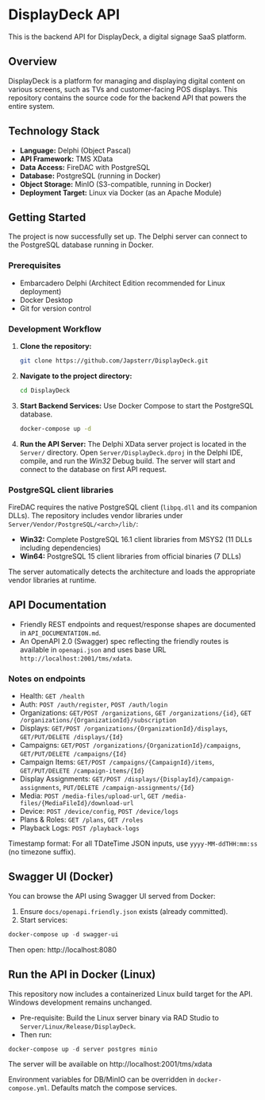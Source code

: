 # DisplayDeck API

This is the backend API for DisplayDeck, a digital signage SaaS platform.

## Overview

DisplayDeck is a platform for managing and displaying digital content on various screens, such as TVs and customer-facing POS displays. This repository contains the source code for the backend API that powers the entire system.

## Technology Stack

*   **Language:** Delphi (Object Pascal)
*   **API Framework:** TMS XData
*   **Data Access:** FireDAC with PostgreSQL
*   **Database:** PostgreSQL (running in Docker)
*   **Object Storage:** MinIO (S3-compatible, running in Docker)
*   **Deployment Target:** Linux via Docker (as an Apache Module)

## Getting Started

The project is now successfully set up. The Delphi server can connect to the PostgreSQL database running in Docker.

### Prerequisites

*   Embarcadero Delphi (Architect Edition recommended for Linux deployment)
*   Docker Desktop
*   Git for version control

### Development Workflow

1.  **Clone the repository:**
    ```bash
    git clone https://github.com/Japsterr/DisplayDeck.git
    ```
2.  **Navigate to the project directory:**
    ```bash
    cd DisplayDeck
    ```
3.  **Start Backend Services:**
    Use Docker Compose to start the PostgreSQL database.
    ```bash
    docker-compose up -d
    ```

4.  **Run the API Server:**
    The Delphi XData server project is located in the `Server/` directory. Open `Server/DisplayDeck.dproj` in the Delphi IDE, compile, and run the *Win32* Debug build. The server will start and connect to the database on first API request.

### PostgreSQL client libraries

FireDAC requires the native PostgreSQL client (`libpq.dll` and its companion DLLs). The repository includes vendor libraries under `Server/Vendor/PostgreSQL/<arch>/lib/`:

*   **Win32:** Complete PostgreSQL 16.1 client libraries from MSYS2 (11 DLLs including dependencies)
*   **Win64:** PostgreSQL 15 client libraries from official binaries (7 DLLs)

The server automatically detects the architecture and loads the appropriate vendor libraries at runtime.

## API Documentation

- Friendly REST endpoints and request/response shapes are documented in `API_DOCUMENTATION.md`.
- An OpenAPI 2.0 (Swagger) spec reflecting the friendly routes is available in `openapi.json` and uses base URL `http://localhost:2001/tms/xdata`.

### Notes on endpoints

- Health: `GET /health`
- Auth: `POST /auth/register`, `POST /auth/login`
- Organizations: `GET/POST /organizations`, `GET /organizations/{id}`, `GET /organizations/{OrganizationId}/subscription`
- Displays: `GET/POST /organizations/{OrganizationId}/displays`, `GET/PUT/DELETE /displays/{Id}`
- Campaigns: `GET/POST /organizations/{OrganizationId}/campaigns`, `GET/PUT/DELETE /campaigns/{Id}`
- Campaign Items: `GET/POST /campaigns/{CampaignId}/items`, `GET/PUT/DELETE /campaign-items/{Id}`
- Display Assignments: `GET/POST /displays/{DisplayId}/campaign-assignments`, `PUT/DELETE /campaign-assignments/{Id}`
- Media: `POST /media-files/upload-url`, `GET /media-files/{MediaFileId}/download-url`
- Device: `POST /device/config`, `POST /device/logs`
- Plans & Roles: `GET /plans`, `GET /roles`
- Playback Logs: `POST /playback-logs`

Timestamp format: For all TDateTime JSON inputs, use `yyyy-MM-ddTHH:mm:ss` (no timezone suffix).

## Swagger UI (Docker)

You can browse the API using Swagger UI served from Docker:

1. Ensure `docs/openapi.friendly.json` exists (already committed).
2. Start services:

```powershell
docker-compose up -d swagger-ui
```

Then open: http://localhost:8080

## Run the API in Docker (Linux)

This repository now includes a containerized Linux build target for the API. Windows development remains unchanged.

- Pre-requisite: Build the Linux server binary via RAD Studio to `Server/Linux/Release/DisplayDeck`.
- Then run:

```powershell
docker-compose up -d server postgres minio
```

The server will be available on http://localhost:2001/tms/xdata

Environment variables for DB/MinIO can be overridden in `docker-compose.yml`. Defaults match the compose services.
